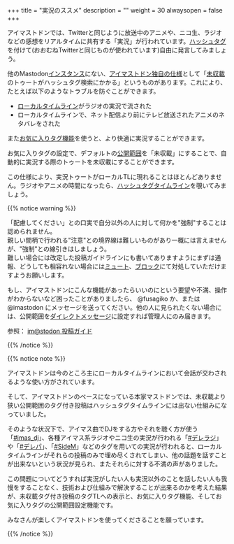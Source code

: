 +++
title = "実況のススメ"
description = ""
weight = 30
alwaysopen = false
+++

アイマストドンでは、Twitterと同じように放送中のアニメや、ニコ生、ラジオなどの感想をリアルタイムに共有する「実況」が行われています。[ハッシュタグ](/how-to-use/hashtag)を付けて(おおむねTwitterと同じものが使われています)自由に発言してみましょう。

他のMastodon[インスタンス](/how-to-use/instance)にない、[アイマストドン独自の仕様](/unique-feature)として「[未収載](/how-to-use/privacy/unlisted)のトゥートがハッシュタグ検索にかかる」というものがあります。これにより、たとえば以下のようなトラブルを防ぐことができます。

* [ローカルタイムライン](/how-to-use/column/ltl)がラジオの実況で流された
* ローカルタイムラインで、ネット配信より前にテレビ放送されたアニメのネタバレをされた

また[お気に入りタグ機能](/unique-feature/favourite-tag/)を使うと、より快適に実況することができます。

お気に入りタグの設定で、デフォルトの[公開範囲](/how-to-use/privacy)を「未収載」にすることで、自動的に実況する際のトゥートを未収載にすることができます。

この仕様により、実況トゥートがローカルTLに現れることはほとんどありません。ラジオやアニメの時間になったら、[ハッシュタグタイムライン](/how-to-use/column/tagtl)を覗いてみましょう。

{{% notice warning %}}

「配慮してください」との口実で自分以外の人に対して何かを"強制"することは認められません。  
親しい間柄で行われる"注意"との境界線は難しいものがあり一概には言えませんが、"強制"との線引きはしましょう。  
難しい場合には改定した投稿ガイドラインにも書いてありますようにまずは通報、どうしても相容れない場合には[ミュート](/how-to-use/mute)、[ブロック](/how-to-use/block)にて対処していただけますようお願いします。

もし、アイマストドンにこんな機能があったらいいのにという要望や不満、操作がわからないなど困ったことがありましたら、 @fusagiko か、または @imastodon にメッセージを送ってください。他の人に見られたくない場合には、公開範囲を[ダイレクトメッセージ](/how-to-use/privacy/direct)に設定すれば管理人にのみ届きます。

参照： [im@stodon 投稿ガイド](https://imastodon.net/about/more)

{{% /notice %}}

{{% notice note %}}

アイマストドンは今のところ主にローカルタイムラインにおいて会話が交わされるような使い方がされています。

そして、アイマストドンのベースになっている本家マストドンでは、未収載より狭い公開範囲のタグ付き投稿はハッシュタグタイムラインには出ない仕組みになっていました。

そのような状況下で、アイマス曲でDJをする方やそれを聴く方が使う「[#imas_dj](https://imastodon.net/web/timelines/tag/imas_dj)」、各種アイマス系ラジオやニコ生の実況が行われる「[#デレラジ](https://imastodon.net/web/timelines/tag/デレラジ)」や「[#デレパ](https://imastodon.net/web/timelines/tag/デレパ)」、「[#SideM](https://imastodon.net/web/timelines/tag/SideM)」などのタグを用いての実況が行われると、ローカルタイムラインがそれらの投稿のみで埋め尽くされてしまい、他の話題を話すことが出来ないという状況が見られ、またそれらに対する不満の声がありました。

この問題についてどうすれば実況がしたい人も実況以外のことを話したい人も我慢をすることなく、技術および仕組みで解決することが出来るのかを考えた結果が、未収載タグ付き投稿のタグTLへの表示と、お気に入りタグ機能、そしてお気に入りタグの公開範囲設定機能です。

みなさんが楽しくアイマストドンを使ってくださることを願っています。

{{% /notice %}}
